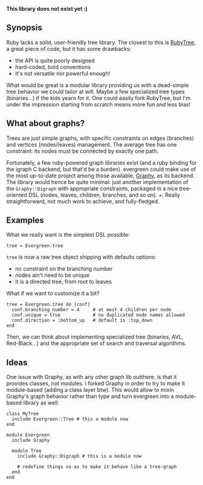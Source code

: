 **This library does not exist yet :)**

## Synopsis

Ruby lacks a solid, user-friendly tree library. The closest to this is [RubyTree](http://github.com/evolve75/RubyTree "RubyTree on Github"), a great piece of code, but it has some drawbacks:

* the API is quite poorly designed
* hard-coded, bold conventions
* it's not versatile nor powerful enough!

What would be great is a modular library providing us with a dead-simple tree behavior we could tailor at will. Maybe a few specialized tree types (binaries…) if the kids yearn for it. One could easily fork RubyTree, but I'm under the impression starting from scratch means more fun and less bias!

## What about graphs?

Trees are just simple graphs, with specific constraints on edges (branches) and vertices (nodes/leaves) management. The average tree has one constraint: its nodes must be connected by exactly one path.

Fortunately, a few ruby-powered graph libraries exist (and a ruby binding for the igraph C backend, but that'd be a burden). evergreen could make use of the most up-to-date project among those available, [Graphy](http://github.com/bruce/graphy "Graphy on Github"), as its backend. The library would hence be quite minimal: just another implementation of the `Graphy::Digraph` with appropriate constraints, packaged in a nice tree-oriented DSL (nodes, leaves, children, branches, and so on). *+*: Really straightforward, not much work to achieve, and fully-fledged.

## Examples

What we really want is the simplest DSL possible:

    tree = Evergreen.tree

`tree` is now a raw tree object shipping with defaults options:

* no constraint on the branching number
* nodes ain't need to be unique
* it is a directed tree, from root to leaves

What if we want to customize it a bit?

    tree = Evergreen.tree do |conf|
      conf.branching_number = 4     # at most 4 children per node
      conf.unique = true            # no duplicated node names allowed
      conf.direction = :bottom_up   # default is :top_down
    end

Then, we can think about implementing specialized tree (binaries, AVL, Red-Black...) and the appropriate set of search and traversal algorithms.

## Ideas

One issue with Graphy, as with any other graph lib outthere, is that it provides classes, not modules. I forked Graphy in order to try to make it module-based (adding a class layer btw). This would allow to mixin Graphy's graph behavior rather than type and turn evergreen into a module-based library as well:

    class MyTree
      include Evergreen::Tree # this a module now
    end

    module Evergreen
      include Graphy

      module Tree
        include Graphy::Digraph # this is a module now

        # redefine things so as to make it behave like a tree-graph
      end
    end

